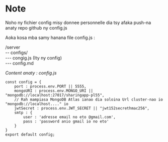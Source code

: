 # Note
Noho ny fichier config misy donnee personnelle
dia tsy afaka push-na anaty repo github ny config.js

Aoka kosa mba samy hanana file config.js :

/server <br/>
-- configs/ <br/>
--- congig.js (Ity ny config) <br/>
--- config.md

*Content anaty : config.js*

```
const config = {
    port : process.env.PORT || 5555,
    mongoURI : process.env.MONGO_URI || "mongodb://localhost:27017/sharingapp-pl55",
    // Rah mampiasa MongoDB Atlas ianao dia soloina Url cluster-nao io "mongodb://localhost...." io
    jwtSecret : process.env.JWT_SECRET || "jwt152secrethmac256",
    smtp : {
        user : 'adresse email no eto @gmail.com',
        pass : 'password anio gmail io no eto'
    }
}
export default config;

```